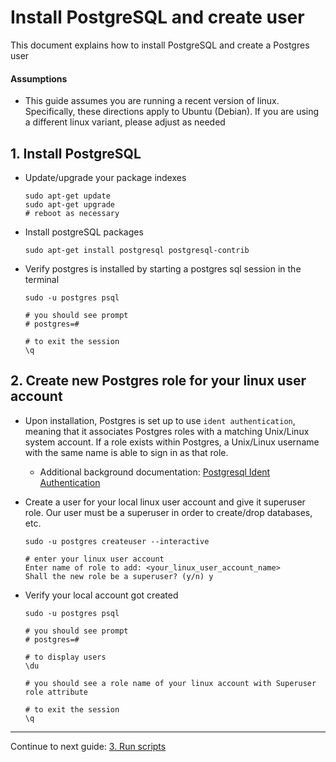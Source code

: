 # Install PostgreSQL and create user

This document explains how to install PostgreSQL and create a Postgres user

#### Assumptions
- This guide assumes you are running a recent version of linux. 
  Specifically, these directions apply to Ubuntu (Debian). If you are using a different linux variant, please adjust as needed
   

## 1. Install PostgreSQL
 
- Update/upgrade your package indexes
  ```shell
  sudo apt-get update
  sudo apt-get upgrade
  # reboot as necessary  
  ```
- Install postgreSQL packages
  ```shell
  sudo apt-get install postgresql postgresql-contrib
  ```
- Verify postgres is installed by starting a postgres sql session in the terminal
  ```shell
  sudo -u postgres psql
  
  # you should see prompt
  # postgres=#
  
  # to exit the session 
  \q
  ```

## 2. Create new Postgres role for your linux user account

- Upon installation, Postgres is set up to use `ident authentication`, 
  meaning that it associates Postgres roles with a matching Unix/Linux system account. 
  If a role exists within Postgres, a Unix/Linux username with the same name is able to sign in as that role.
  - Additional background documentation: [Postgresql Ident Authentication](https://www.postgresql.org/docs/current/auth-ident.html)  
    
- Create a user for your local linux user account and give it superuser role.   Our user must be a superuser in order to create/drop databases, etc.
  ```shell
  sudo -u postgres createuser --interactive
  
  # enter your linux user account
  Enter name of role to add: <your_linux_user_account_name>
  Shall the new role be a superuser? (y/n) y
  ```
- Verify your local account got created
  ```shell
  sudo -u postgres psql
  
  # you should see prompt
  # postgres=#
  
  # to display users 
  \du
  
  # you should see a role name of your linux account with Superuser role attribute
  
  # to exit the session 
  \q
  ```

---

Continue to next guide: [3. Run scripts](3-RUN_NETWORK_SCRIPTS.md)